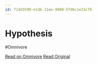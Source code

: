 ```yaml
---
id: f1dd3598-e1db-11ee-9908-5fd6c1e33c76
---
```


# Hypothesis
#Omnivore

[Read on Omnivore](https://omnivore.app/me/hypothesis-18e3c0de20a)
[Read Original](https://hypothes.is/a/LR14WuHZEe6w3-Og7TBnKQ)

